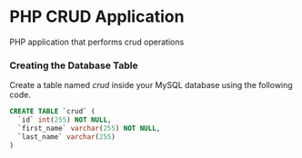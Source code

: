 # PHP CRUD Application

PHP application that performs crud operations

### ****Creating the Database Table****

Create a table named *crud* inside your MySQL database using the following code.

```sql
CREATE TABLE `crud` (
  `id` int(255) NOT NULL,
  `first_name` varchar(255) NOT NULL,
  `last_name` varchar(255)
)
```
